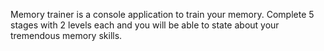 Memory trainer is a console application to train your memory.
Complete 5 stages with 2 levels each and you will be able to state about your tremendous memory skills.

